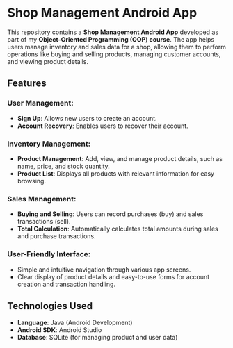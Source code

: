 # Shop Management Android App

This repository contains a **Shop Management Android App** developed as part of my **Object-Oriented Programming (OOP) course**. The app helps users manage inventory and sales data for a shop, allowing them to perform operations like buying and selling products, managing customer accounts, and viewing product details.

## Features

### User Management:
- **Sign Up**: Allows new users to create an account.
- **Account Recovery**: Enables users to recover their account.

### Inventory Management:
- **Product Management**: Add, view, and manage product details, such as name, price, and stock quantity.
- **Product List**: Displays all products with relevant information for easy browsing.

### Sales Management:
- **Buying and Selling**: Users can record purchases (buy) and sales transactions (sell).
- **Total Calculation**: Automatically calculates total amounts during sales and purchase transactions.

### User-Friendly Interface:
- Simple and intuitive navigation through various app screens.
- Clear display of product details and easy-to-use forms for account creation and transaction handling.

## Technologies Used
- **Language**: Java (Android Development)
- **Android SDK**: Android Studio
- **Database**: SQLite (for managing product and user data)
